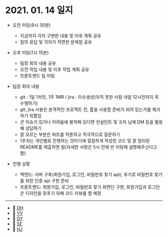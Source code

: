 # 2021. 01. 14 일지

- 오전 미팅(9시 30분)
  - 지금까지 각자 구현한 내용 및 이후 계획 공유
  - 질의 응답 및 각자가 직면한 문제점 공유

- 오후 미팅(1시 15분)
  - 팀장 회의 내용 공유 
  - 오전 작업 내용 및 이후 작업 계획 공유
  - 프론트엔드 팀 미팅
- 팀장 회의 내용
  - git : 1일 1커밋, 1주 1MR / jira : 이슈생성(아직 못한 사람 내일 12시전까지 꼭 수행하기)
  - git, jira 사용은 본격적인 프로젝트 전, 툴을 사용할 준비가 되어 있는가를 체크하기 위함임
  - 큰 이슈가 있거나 어려움에 봉착해 있다면 컨설턴트 및 코치 님께 DM 등을 활용해 상담하기
  - 잘 모르는 부분은 파트를 막론하고 적극적으로 질문하기
  - 1주차는 개인별로 진행하는 것이기에 깔끔하게 작성한 코드 및 잘 정리된 README를 제출하면 됨(자세한 사항은 5시 전체 반 미팅때 설명해주신다고 함)
- 진행 상황 
  - 백엔드: 서버 구축(회원가입, 로그인, 비밀번호 찾기 api), 추가로 비밀번호 찾기를 위한 인증 api 구현 준비 
  - 프론트엔드: 회원가입, 로그인, 비밀번호 찾기 화면단 구현, 회원가입과 로그인은 디자인을 맞추기 위해 코드 리뷰를 할 예정

-----

* 🍟 [DH](./DH/20210114.md)
* 🍔 [YV](./YV/20210114.md)
* 🌭 [DY](./DY/20210114.md)
* 🍳 [SE](./SE/20210114.md)
* 🧀 [HJ](./HJ/20210114.md)